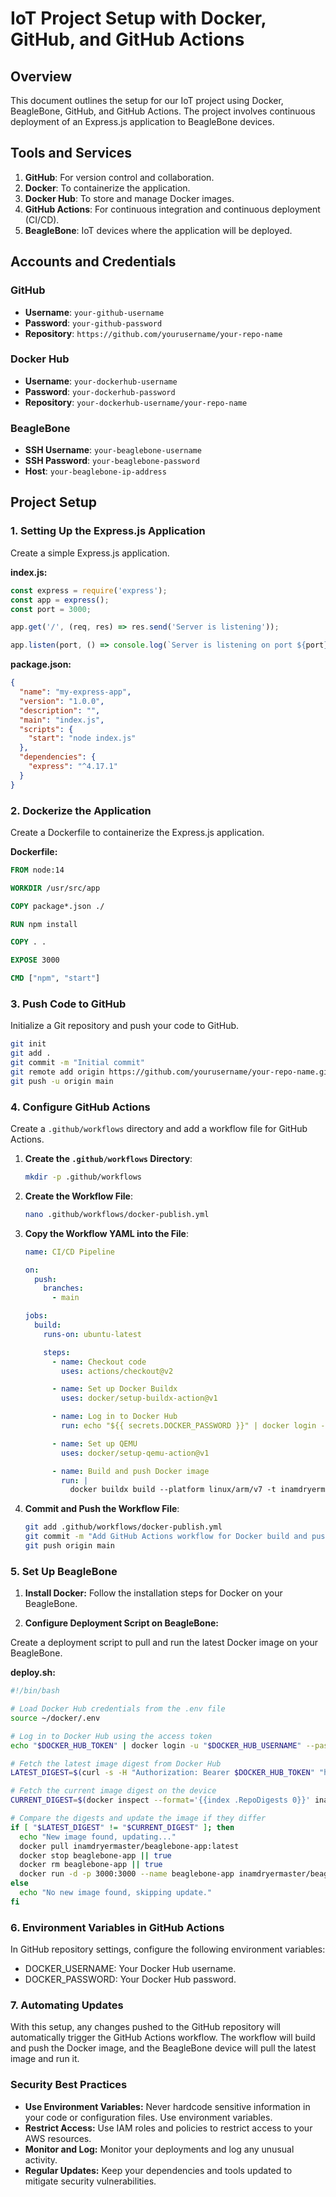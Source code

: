 # IoT Project Setup with Docker, GitHub, and GitHub Actions

## Overview

This document outlines the setup for our IoT project using Docker, BeagleBone, GitHub, and GitHub Actions. The project involves continuous deployment of an Express.js application to BeagleBone devices.

## Tools and Services

1. **GitHub**: For version control and collaboration.
2. **Docker**: To containerize the application.
3. **Docker Hub**: To store and manage Docker images.
4. **GitHub Actions**: For continuous integration and continuous deployment (CI/CD).
5. **BeagleBone**: IoT devices where the application will be deployed.

## Accounts and Credentials

### GitHub

- **Username**: `your-github-username`
- **Password**: `your-github-password`
- **Repository**: `https://github.com/yourusername/your-repo-name`

### Docker Hub

- **Username**: `your-dockerhub-username`
- **Password**: `your-dockerhub-password`
- **Repository**: `your-dockerhub-username/your-repo-name`

### BeagleBone

- **SSH Username**: `your-beaglebone-username`
- **SSH Password**: `your-beaglebone-password`
- **Host**: `your-beaglebone-ip-address`

## Project Setup

### 1. Setting Up the Express.js Application

Create a simple Express.js application.

**index.js:**

```javascript
const express = require('express');
const app = express();
const port = 3000;

app.get('/', (req, res) => res.send('Server is listening'));

app.listen(port, () => console.log(`Server is listening on port ${port}`));
```

**package.json:**

```json
{
  "name": "my-express-app",
  "version": "1.0.0",
  "description": "",
  "main": "index.js",
  "scripts": {
    "start": "node index.js"
  },
  "dependencies": {
    "express": "^4.17.1"
  }
}
```

### 2. Dockerize the Application

Create a Dockerfile to containerize the Express.js application.

**Dockerfile:**

```dockerfile
FROM node:14

WORKDIR /usr/src/app

COPY package*.json ./

RUN npm install

COPY . .

EXPOSE 3000

CMD ["npm", "start"]
```

### 3. Push Code to GitHub

Initialize a Git repository and push your code to GitHub.

```sh
git init
git add .
git commit -m "Initial commit"
git remote add origin https://github.com/yourusername/your-repo-name.git
git push -u origin main
```

### 4. Configure GitHub Actions

Create a `.github/workflows` directory and add a workflow file for GitHub Actions.

1. **Create the `.github/workflows` Directory**:

   ```sh
   mkdir -p .github/workflows
   ```

2. **Create the Workflow File**:

   ```sh
   nano .github/workflows/docker-publish.yml
   ```

3. **Copy the Workflow YAML into the File**:

   ```yaml
   name: CI/CD Pipeline

   on:
     push:
       branches:
         - main

   jobs:
     build:
       runs-on: ubuntu-latest

       steps:
         - name: Checkout code
           uses: actions/checkout@v2

         - name: Set up Docker Buildx
           uses: docker/setup-buildx-action@v1

         - name: Log in to Docker Hub
           run: echo "${{ secrets.DOCKER_PASSWORD }}" | docker login -u "${{ secrets.DOCKER_USERNAME }}" --password-stdin

         - name: Set up QEMU
           uses: docker/setup-qemu-action@v1

         - name: Build and push Docker image
           run: |
             docker buildx build --platform linux/arm/v7 -t inamdryermaster/beaglebone-app:latest --push -f Dockerfile .
   ```

4. **Commit and Push the Workflow File**:
   ```sh
   git add .github/workflows/docker-publish.yml
   git commit -m "Add GitHub Actions workflow for Docker build and push"
   git push origin main
   ```

### 5. Set Up BeagleBone

1. **Install Docker:** Follow the installation steps for Docker on your BeagleBone.

2. **Configure Deployment Script on BeagleBone:**

Create a deployment script to pull and run the latest Docker image on your BeagleBone.

**deploy.sh:**

```sh
#!/bin/bash

# Load Docker Hub credentials from the .env file
source ~/docker/.env

# Log in to Docker Hub using the access token
echo "$DOCKER_HUB_TOKEN" | docker login -u "$DOCKER_HUB_USERNAME" --password-stdin

# Fetch the latest image digest from Docker Hub
LATEST_DIGEST=$(curl -s -H "Authorization: Bearer $DOCKER_HUB_TOKEN" "https://hub.docker.com/v2/repositories/inamdryermaster/beaglebone-app/tags/latest/" | jq -r '.images[0].digest')

# Fetch the current image digest on the device
CURRENT_DIGEST=$(docker inspect --format='{{index .RepoDigests 0}}' inamdryermaster/beaglebone-app:latest | grep -oP '(?<=sha256:)[a-f0-9]+')

# Compare the digests and update the image if they differ
if [ "$LATEST_DIGEST" != "$CURRENT_DIGEST" ]; then
  echo "New image found, updating..."
  docker pull inamdryermaster/beaglebone-app:latest
  docker stop beaglebone-app || true
  docker rm beaglebone-app || true
  docker run -d -p 3000:3000 --name beaglebone-app inamdryermaster/beaglebone-app:latest
else
  echo "No new image found, skipping update."
fi
```

### 6. Environment Variables in GitHub Actions

In GitHub repository settings, configure the following environment variables:

- DOCKER_USERNAME: Your Docker Hub username.
- DOCKER_PASSWORD: Your Docker Hub password.

### 7. Automating Updates

With this setup, any changes pushed to the GitHub repository will automatically trigger the GitHub Actions workflow. The workflow will build and push the Docker image, and the BeagleBone device will pull the latest image and run it.

### Security Best Practices

- **Use Environment Variables:** Never hardcode sensitive information in your code or configuration files. Use environment variables.
- **Restrict Access:** Use IAM roles and policies to restrict access to your AWS resources.
- **Monitor and Log:** Monitor your deployments and log any unusual activity.
- **Regular Updates:** Keep your dependencies and tools updated to mitigate security vulnerabilities.
